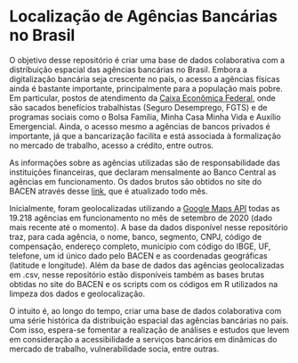 # Localização de Agências Bancárias no Brasil

O objetivo desse repositório é criar uma base de dados colaborativa com a distribuição espacial das agências bancárias no Brasil. Embora a digitalização bancária seja crescente no país, o acesso a agências físicas ainda é bastante importante, principalmente para a população mais pobre. Em particular, postos de atendimento da [Caixa Econômica Federal](https://www.caixa.gov.br/sustentabilidade/investimentos-socioambientais/programas-sociais/Paginas/default.aspx), onde são sacados benefícios trabalhistas (Seguro Desemprego, FGTS) e de programas sociais como o Bolsa Família, Minha Casa Minha Vida e Auxílio Emergencial. Ainda, o acesso mesmo a agências de bancos privados é importante, já que a bancarização facilita e está associada à formalização no mercado de trabalho, acesso a crédito, entre outros.

As informações sobre as agências utilizadas são de responsabilidade das instituições financeiras, que declaram mensalmente ao Banco Central as agências em funcionamento. Os dados brutos são obtidos no site do BACEN através desse [link](https://www.bcb.gov.br/acessoinformacao/legado?url=https:%2F%2Fwww.bcb.gov.br%2Ffis%2Finfo%2Fagencias.asp), que é atualizado todo mês.

Inicialmente, foram geolocalizadas utilizando a [Google Maps API](https://developers.google.com/maps/documentation/geocoding/overview) todas as 19.218 agências em funcionamento no mês de setembro de 2020 (dado mais recente até o momento). A base da dados disponível nesse repositório traz, para cada agência, o nome, banco, segmento, CNPJ, código de compensação, endereço completo, município com código do IBGE, UF, telefone, um id único dado pelo BACEN e as coordenadas geográficas (latitude e longitude). Além da base de dados das agências geolocalizadas em .csv, nesse repositório estão disponíveis também as bases brutas obtidas no site do BACEN e os scripts com os códigos em R utilizados na limpeza dos dados e geolocalização. 

O intuito é, ao longo do tempo, criar uma base de dados colaborativa com uma série histórica da distribuição espacial das agências bancárias no país. Com isso, espera-se fomentar a realização de análises e estudos que levem em consideração a acessibilidade a serviços bancários em dinâmicas do mercado de trabalho, vulnerabilidade socia, entre outras.
